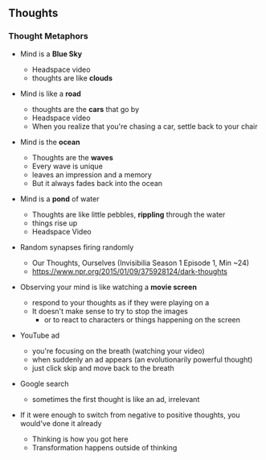 ## Thoughts

### Thought Metaphors

- Mind is a **Blue Sky**
  - Headspace video
  - thoughts are like **clouds**
- Mind is like a **road**
  - thoughts are the **cars** that go by
  - Headspace video
  - When you realize that you're chasing a car, settle back to your chair
- Mind is the **ocean**
  - Thoughts are the **waves**
  - Every wave is unique
  - leaves an impression and a memory
  - But it always fades back into the ocean
- Mind is a **pond** of water
  - Thoughts are like little pebbles, **rippling** through the water
  - things rise up
  - Headspace Video
- Random synapses firing randomly
  - Our Thoughts, Ourselves (Invisibilia Season 1 Episode 1, Min ~24)
  - https://www.npr.org/2015/01/09/375928124/dark-thoughts
- Observing your mind is like watching a **movie screen**
  - respond to your thoughts as if they were playing on a
  - It doesn't make sense to try to stop the images
    - or to react to characters or things happening on the screen
- YouTube ad
  - you're focusing on the breath (watching your video)
  - when suddenly an ad appears (an evolutionarily powerful thought)
  - just click skip and move back to the breath
- Google search

  - sometimes the first thought is like an ad, irrelevant

- If it were enough to switch from negative to positive thoughts, you would've done it already
  - Thinking is how you got here
  - Transformation happens outside of thinking
